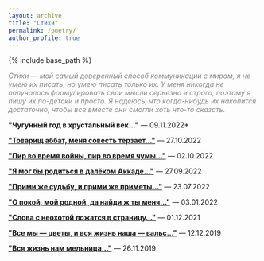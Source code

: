 ```yaml
---
layout: archive
title: "Стихи"
permalink: /poetry/
author_profile: true
---
```


{% include base_path %}

<p style="color:#888888;"><i>Стихи — мой самый доверенный способ коммуникации с миром, я не умею их писать, но умею писать только их.
У меня никогда не получалось формулировать свои мысли серьезно и строго, поэтому я пишу их по-детски и просто.
Я надеюсь, что когда-нибудь их накопится достаточно, чтобы все вместе они смогли хоть что-то сказать.</i></p>

<b>"Чугунный год в хрустальный век…"</b> — 09.11.2022*

<b><a href="https://areyde.com/poetry/2022-10-27">"Товарищ аббат, меня совесть терзает…"</a></b>  — 27.10.2022

<b><a href="https://areyde.com/poetry/2022-10-02">"Пир во время войны, пир во время чумы…"</a></b>  — 02.10.2022

<b><a href="https://areyde.com/poetry/2022-09-27">"Я мог бы родиться в далёком Аккаде…"</a></b>  — 27.09.2022

<b><a href="https://areyde.com/poetry/2022-07-23">"Прими же судьбу, и прими же приметы…"</a></b> — 23.07.2022

<b><a href="https://areyde.com/poetry/2022-01-03">"О покой, мой родной, да найди ж ты меня…"</a></b> — 03.01.2022

<b><a href="https://areyde.com/poetry/2021-12-01">"Слова с неохотой ложатся в страницу…"</a></b> — 01.12.2021

<b><a href="https://areyde.com/poetry/2019-12-12">"Все мы — цветы, и вся жизнь наша — вальс…"</a></b> — 12.12.2019

<b><a href="https://areyde.com/poetry/2019-11-26">"Вся жизнь нам мельница…"</a></b> — 26.11.2019